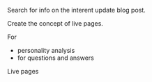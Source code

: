 Search for info on the interent update blog post.

Create the concept of live pages.

For

- personality analysis
- for questions and answers

Live pages
